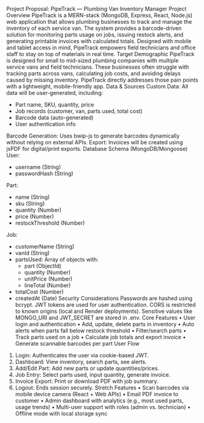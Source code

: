 Project Proposal: PipeTrack — Plumbing Van Inventory Manager
Project Overview
PipeTrack is a MERN-stack (MongoDB, Express, React, Node.js) web application that allows plumbing businesses to track and manage the inventory of each service van. The system provides a barcode-driven solution for monitoring parts usage on jobs, issuing restock alerts, and generating printable invoices with calculated totals. Designed with mobile and tablet access in mind, PipeTrack empowers field technicians and office staff to stay on top of materials in real time.
Target Demographic
PipeTrack is designed for small to mid-sized plumbing companies with multiple service vans and field technicians. These businesses often struggle with tracking parts across vans, calculating job costs, and avoiding delays caused by missing inventory. PipeTrack directly addresses those pain points with a lightweight, mobile-friendly app.
Data & Sources
Custom Data: All data will be user-generated, including:
- Part name, SKU, quantity, price
- Job records (customer, van, parts used, total cost)
- Barcode data (auto-generated)
- User authentication info

Barcode Generation: Uses bwip-js to generate barcodes dynamically without relying on external APIs.
Export: Invoices will be created using jsPDF for digital/print exports.
Database Schema (MongoDB/Mongoose)
User:
- username (String)
- passwordHash (String)

Part:
- name (String)
- sku (String)
- quantity (Number)
- price (Number)
- restockThreshold (Number)

Job:
- customerName (String)
- vanId (String)
- partsUsed: Array of objects with:
  - part (ObjectId)
  - quantity (Number)
  - unitPrice (Number)
  - lineTotal (Number)
- totalCost (Number)
- createdAt (Date)
Security Considerations
Passwords are hashed using bcrypt.
JWT tokens are used for user authentication.
CORS is restricted to known origins (local and Render deployments).
Sensitive values like MONGO_URI and JWT_SECRET are stored in .env.
Core Features
• User login and authentication
• Add, update, delete parts in inventory
• Auto alerts when parts fall below restock threshold
• Filter/search parts
• Track parts used on a job
• Calculate job totals and export invoice
• Generate scannable barcodes per part
User Flow
1. Login: Authenticates the user via cookie-based JWT.
2. Dashboard: View inventory, search parts, see alerts.
3. Add/Edit Part: Add new parts or update quantities/prices.
4. Job Entry: Select parts used, input quantity, generate invoice.
5. Invoice Export: Print or download PDF with job summary.
6. Logout: Ends session securely.
Stretch Features
• Scan barcodes via mobile device camera (React + Web APIs)
• Email PDF invoice to customer
• Admin dashboard with analytics (e.g., most used parts, usage trends)
• Multi-user support with roles (admin vs. technician)
• Offline mode with local storage sync
